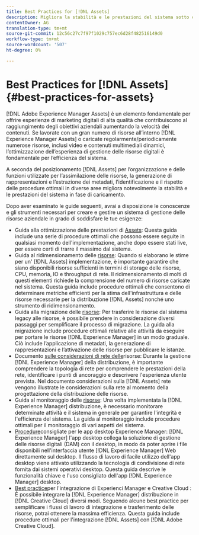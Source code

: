 ```yaml
---
title: Best Practices for [!DNL Assets]
description: Migliora la stabilità e le prestazioni del sistema sotto carico identificando e aderendo alle best practice che dipendono dalla distribuzione e dalla configurazione.
contentOwner: AG
translation-type: tm+mt
source-git-commit: 12c56c27c7f97f1029c757ec6d28f482516149d0
workflow-type: tm+mt
source-wordcount: '507'
ht-degree: 0%

---
```



# Best Practices for [!DNL Assets] {#best-practices-for-assets}

[!DNL Adobe Experience Manager Assets] è un elemento fondamentale per offrire esperienze di marketing digitali di alta qualità che contribuiscono al raggiungimento degli obiettivi aziendali aumentando la velocità dei contenuti. Se lavorate con un gran numero di risorse all’interno [!DNL Experience Manager Assets] o caricate regolarmente/periodicamente numerose risorse, inclusi video e contenuti multimediali dinamici, l’ottimizzazione dell’esperienza di gestione delle risorse digitali è fondamentale per l’efficienza del sistema.

A seconda del posizionamento [!DNL Assets] per l’organizzazione e delle funzioni utilizzate per l’assimilazione delle risorse, la generazione di rappresentazioni e l’estrazione dei metadati, l’identificazione e il rispetto delle procedure ottimali in diverse aree migliora notevolmente la stabilità e le prestazioni del sistema in fase di caricamento.

Dopo aver esaminato le guide seguenti, avrai a disposizione le conoscenze e gli strumenti necessari per creare e gestire un sistema di gestione delle risorse aziendale in grado di soddisfare le tue esigenze:

* Guida alla ottimizzazione delle prestazioni di [Assets](/help/assets/performance-tuning-guidelines.md): Questa guida include una serie di procedure ottimali che possono essere seguite in qualsiasi momento dell&#39;implementazione, anche dopo essere stati live, per essere certi di trarre il massimo dal sistema.
* Guida al ridimensionamento delle [risorse](/help/assets/assets-sizing-guide.md): Quando si elaborano le stime per un&#39; [!DNL Assets] implementazione, è importante garantire che siano disponibili risorse sufficienti in termini di storage delle risorse, CPU, memoria, IO e throughput di rete. Il ridimensionamento di molti di questi elementi richiede la comprensione del numero di risorse caricate nel sistema. Questa guida include procedure ottimali che consentono di determinare metriche efficienti per la stima dell&#39;infrastruttura e delle risorse necessarie per la distribuzione [!DNL Assets] nonché uno strumento di ridimensionamento.
* Guida alla migrazione delle [risorse](/help/assets/assets-migration-guide.md): Per trasferire le risorse dal sistema legacy alle risorse, è possibile prendere in considerazione diversi passaggi per semplificare il processo di migrazione. La guida alla migrazione include procedure ottimali relative alle attività da eseguire per portare le risorse [!DNL Experience Manager] in un modo graduale. Ciò include l’applicazione di metadati, la generazione di rappresentazioni e l’attivazione delle risorse per pubblicare le istanze.
* Documento [sulle considerazioni di rete delle](/help/assets/assets-network-considerations.md)risorse: Durante la gestione [!DNL Experience Manager] della distribuzione, è importante comprendere la topologia di rete per comprendere le prestazioni della rete, identificare i punti di ancoraggio e descrivere l&#39;esperienza utente prevista. Nel documento considerazioni sulla [!DNL Assets] rete vengono illustrate le considerazioni sulla rete al momento della progettazione della distribuzione delle risorse.
* Guida al monitoraggio delle [risorse](/help/assets/assets-monitoring-best-practices.md): Una volta implementata la [!DNL Experience Manager] distribuzione, è necessario monitorare determinate attività e il sistema in generale per garantire l&#39;integrità e l&#39;efficienza del sistema. La guida al monitoraggio include procedure ottimali per il monitoraggio di vari aspetti del sistema.
* [Procedure](https://experienceleague.adobe.com/docs/experience-manager-desktop-app/using/introduction.html)consigliate per le app desktop  Experience Manager: [!DNL Experience Manager] l&#39;app desktop collega la soluzione di gestione delle risorse digitali (DAM) con il desktop, in modo da poter aprire i file disponibili nell&#39;interfaccia utente [!DNL Experience Manager] Web direttamente sul desktop. Il flusso di lavoro di facile utilizzo dell&#39;app desktop viene attivato utilizzando la tecnologia di condivisione di rete fornita dai sistemi operativi desktop. Questa guida descrive le funzionalità chiave e l&#39;uso consigliato dell&#39;app [!DNL Experience Manager] desktop.
* [Best practice](/help/assets/aem-cc-integration-best-practices.md)per l&#39;integrazione di Experienci Manager e Creative Cloud : È possibile integrare la [!DNL Experience Manager] distribuzione in [!DNL Creative Cloud] diversi modi. Seguendo alcune best practice per semplificare i flussi di lavoro di integrazione e trasferimento delle risorse, potrai ottenere la massima efficienza. Questa guida include procedure ottimali per l&#39;integrazione [!DNL Assets] con [!DNL Adobe Creative Cloud].
